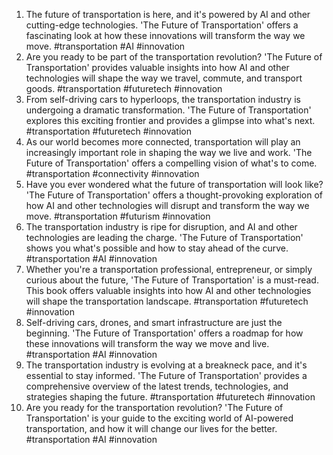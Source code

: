 1. The future of transportation is here, and it's powered by AI and other cutting-edge technologies. 'The Future of Transportation' offers a fascinating look at how these innovations will transform the way we move. #transportation #AI #innovation
2. Are you ready to be part of the transportation revolution? 'The Future of Transportation' provides valuable insights into how AI and other technologies will shape the way we travel, commute, and transport goods. #transportation #futuretech #innovation
3. From self-driving cars to hyperloops, the transportation industry is undergoing a dramatic transformation. 'The Future of Transportation' explores this exciting frontier and provides a glimpse into what's next. #transportation #futuretech #innovation
4. As our world becomes more connected, transportation will play an increasingly important role in shaping the way we live and work. 'The Future of Transportation' offers a compelling vision of what's to come. #transportation #connectivity #innovation
5. Have you ever wondered what the future of transportation will look like? 'The Future of Transportation' offers a thought-provoking exploration of how AI and other technologies will disrupt and transform the way we move. #transportation #futurism #innovation
6. The transportation industry is ripe for disruption, and AI and other technologies are leading the charge. 'The Future of Transportation' shows you what's possible and how to stay ahead of the curve. #transportation #AI #innovation
7. Whether you're a transportation professional, entrepreneur, or simply curious about the future, 'The Future of Transportation' is a must-read. This book offers valuable insights into how AI and other technologies will shape the transportation landscape. #transportation #futuretech #innovation
8. Self-driving cars, drones, and smart infrastructure are just the beginning. 'The Future of Transportation' offers a roadmap for how these innovations will transform the way we move and live. #transportation #AI #innovation
9. The transportation industry is evolving at a breakneck pace, and it's essential to stay informed. 'The Future of Transportation' provides a comprehensive overview of the latest trends, technologies, and strategies shaping the future. #transportation #futuretech #innovation
10. Are you ready for the transportation revolution? 'The Future of Transportation' is your guide to the exciting world of AI-powered transportation, and how it will change our lives for the better. #transportation #AI #innovation

